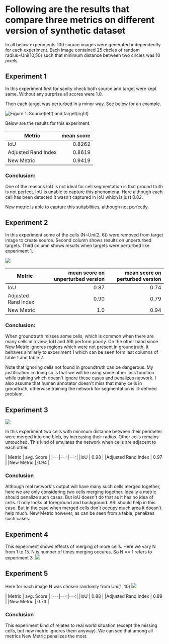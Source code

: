 # Following are the results that compare three metrics on different version of synthetic dataset

In all below experiments 100 source images were generated independently for each experiment. Each image contained 25 circles of random radius~Uni(10,50) such that minimum distance between two circles was 10 pixels.

## Experiment 1
In this experiment first for sanity check both source and target were kept same. Without any surprise all scores were 1.0.

Then each target was perturbed in a minor way. See below for an example.

![Figure 1: Source(left) and target(right)](expr1_data/compare/0.png)

Below are the results for this experiment.

| Metric 	 | mean score|
|----------- |----------:|
| IoU		 	|	0.8262 |
| Adjusted Rand Index | 0.8619|
| New Metric | 0.9419 |


### Conclusion:
 One of the reasons IoU is not ideal for cell segmentation is that ground truth is not perfect. IoU is unable to capture this phenomena. Here although each cell has been detected it wasn't captured in IoU which is just 0.82. 
 
 New metric is able to capture this suitabilities, although not perfectly.
 
## Experiment 2
In this experiment some of the cells (N~Uni(2, 6)) were removed from target image to create source. Second column shows results on unperturbed targets. Third column shows results when targets were perturbed like experiment 1.

![](expr2_data/compare/3.png)

| Metric | mean score on unperturbed version | mean score on perturbed version |
|---|---:|---:|
|IoU | 0.87 | 0.74 |
|Adjusted Rand Index | 0.90 | 0.79 |
|New Metric | 1.0 | 0.94 |

### Conclusion:

When groundtruth misses some cells, which is common when there are many cells in a view, IoU and ARI perform poorly. On the other hand since New Metric ignores regions which were not present in groundtruth, it behaves similarly to experiment 1 which can be seen form last columns of table 1 and table 2.

Note that ignoring cells not found in groundtruth can be dangerous. My justification in doing so is that we will be using some other loss function while training which doesn't ignore these cases and penalizes network. I also assume that human annotator doesn't miss that many cells in groudtruth, otherwise training the network for segmentation is ill-defined problem.  


## Experiment 3
![](expr3_data/compare/0.png)

In this experiment two cells with minimum distance between their perimeter were merged into one blob, by increasing their radius. Other cells remains untouched. This kind of emulates the network when cells are adjacent to each other.

| Metric | avg. Score |
|---|---:|---:|
|IoU | 0.98 |
|Adjusted Rand Index | 0.97 | 
|New Metric | 0.94 |

### Conclusion
Although real network's output will have many such cells merged together, here we are only considering two cells merging together. Ideally a metric should penalize such cases. But IoU doesn't do that as it has no idea of cells. It only looks at foreground and background. ARI should help in this case. But in the case when merged cells don't occupy much area it doesn't help much. New Metric however, as can be seen from a table, penalizes such cases. 

## Experiment 4
This experiment shows effects of merging of more cells. Here we vary N from 1 to 15. N is number of times merging occures. So N == 1 refers to experiment 3.
![](expr4_data/Figure_1.png)
## Experiment 5
Here for each image N was chosen randomly from Uni(1, 10)
![](expr5_data/compare/0.png)

| Metric | avg. Score |
|---|---:|---:|
|IoU | 0.88 |
|Adjusted Rand Index | 0.89 | 
|New Metric | 0.73 |

### Conclusion
This experiment kind of relates to real world situation (except the missing cells, but new metric ignores them anyway). We can see that among all metrics New Metric penalizes the most. 